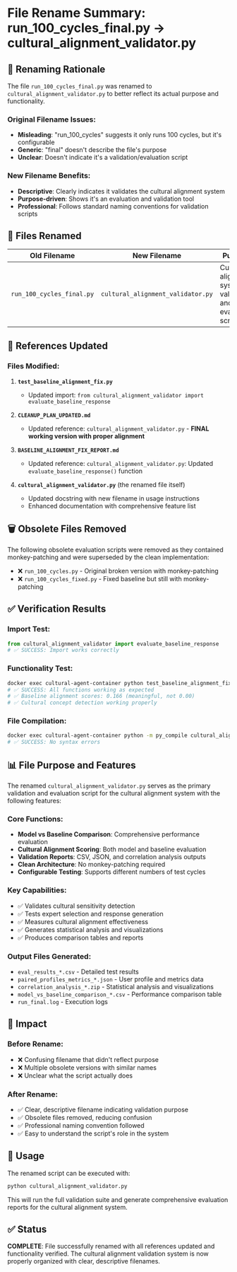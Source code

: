 # File Rename Summary: run_100_cycles_final.py → cultural_alignment_validator.py

## 🎯 Renaming Rationale

The file `run_100_cycles_final.py` was renamed to `cultural_alignment_validator.py` to better reflect its actual purpose and functionality.

### Original Filename Issues:
- **Misleading**: "run_100_cycles" suggests it only runs 100 cycles, but it's configurable
- **Generic**: "final" doesn't describe the file's purpose
- **Unclear**: Doesn't indicate it's a validation/evaluation script

### New Filename Benefits:
- **Descriptive**: Clearly indicates it validates the cultural alignment system
- **Purpose-driven**: Shows it's an evaluation and validation tool
- **Professional**: Follows standard naming conventions for validation scripts

## 📁 Files Renamed

| Old Filename | New Filename | Purpose |
|--------------|--------------|---------|
| `run_100_cycles_final.py` | `cultural_alignment_validator.py` | Cultural alignment system validation and evaluation script |

## 🔧 References Updated

### Files Modified:
1. **`test_baseline_alignment_fix.py`**
   - Updated import: `from cultural_alignment_validator import evaluate_baseline_response`

2. **`CLEANUP_PLAN_UPDATED.md`**
   - Updated reference: `cultural_alignment_validator.py` - **FINAL working version with proper alignment**

3. **`BASELINE_ALIGNMENT_FIX_REPORT.md`**
   - Updated reference: `cultural_alignment_validator.py`: Updated `evaluate_baseline_response()` function

4. **`cultural_alignment_validator.py`** (the renamed file itself)
   - Updated docstring with new filename in usage instructions
   - Enhanced documentation with comprehensive feature list

## 🗑️ Obsolete Files Removed

The following obsolete evaluation scripts were removed as they contained monkey-patching and were superseded by the clean implementation:

- ❌ `run_100_cycles.py` - Original broken version with monkey-patching
- ❌ `run_100_cycles_fixed.py` - Fixed baseline but still with monkey-patching

## ✅ Verification Results

### Import Test:
```python
from cultural_alignment_validator import evaluate_baseline_response
# ✅ SUCCESS: Import works correctly
```

### Functionality Test:
```bash
docker exec cultural-agent-container python test_baseline_alignment_fix.py
# ✅ SUCCESS: All functions working as expected
# ✅ Baseline alignment scores: 0.166 (meaningful, not 0.00)
# ✅ Cultural concept detection working properly
```

### File Compilation:
```bash
docker exec cultural-agent-container python -m py_compile cultural_alignment_validator.py
# ✅ SUCCESS: No syntax errors
```

## 📊 File Purpose and Features

The renamed `cultural_alignment_validator.py` serves as the primary validation and evaluation script for the cultural alignment system with the following features:

### Core Functions:
- **Model vs Baseline Comparison**: Comprehensive performance evaluation
- **Cultural Alignment Scoring**: Both model and baseline evaluation
- **Validation Reports**: CSV, JSON, and correlation analysis outputs
- **Clean Architecture**: No monkey-patching required
- **Configurable Testing**: Supports different numbers of test cycles

### Key Capabilities:
- ✅ Validates cultural sensitivity detection
- ✅ Tests expert selection and response generation
- ✅ Measures cultural alignment effectiveness
- ✅ Generates statistical analysis and visualizations
- ✅ Produces comparison tables and reports

### Output Files Generated:
- `eval_results_*.csv` - Detailed test results
- `paired_profiles_metrics_*.json` - User profile and metrics data
- `correlation_analysis_*.zip` - Statistical analysis and visualizations
- `model_vs_baseline_comparison_*.csv` - Performance comparison table
- `run_final.log` - Execution logs

## 🚀 Impact

### Before Rename:
- ❌ Confusing filename that didn't reflect purpose
- ❌ Multiple obsolete versions with similar names
- ❌ Unclear what the script actually does

### After Rename:
- ✅ Clear, descriptive filename indicating validation purpose
- ✅ Obsolete files removed, reducing confusion
- ✅ Professional naming convention followed
- ✅ Easy to understand the script's role in the system

## 📝 Usage

The renamed script can be executed with:

```bash
python cultural_alignment_validator.py
```

This will run the full validation suite and generate comprehensive evaluation reports for the cultural alignment system.

## ✅ Status

**COMPLETE**: File successfully renamed with all references updated and functionality verified. The cultural alignment validation system is now properly organized with clear, descriptive filenames.
